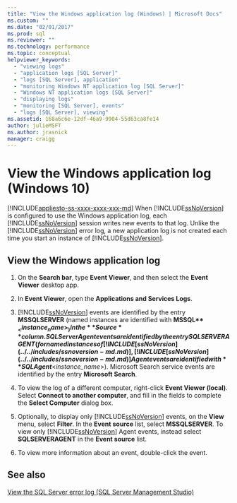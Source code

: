 ```yaml
---
title: "View the Windows application log (Windows) | Microsoft Docs"
ms.custom: ""
ms.date: "02/01/2017"
ms.prod: sql
ms.reviewer: ""
ms.technology: performance
ms.topic: conceptual
helpviewer_keywords: 
  - "viewing logs"
  - "application logs [SQL Server]"
  - "logs [SQL Server], application"
  - "monitoring Windows NT application log [SQL Server]"
  - "Windows NT application logs [SQL Server]"
  - "displaying logs"
  - "monitoring [SQL Server], events"
  - "logs [SQL Server], viewing"
ms.assetid: 168a6c6e-12df-46a9-9904-55d63ca8fe14
author: julieMSFT
ms.author: jrasnick
manager: craigg
---
```

# View the Windows application log (Windows 10)
[!INCLUDE[appliesto-ss-xxxx-xxxx-xxx-md](../../includes/appliesto-ss-xxxx-xxxx-xxx-md.md)]
  When [!INCLUDE[ssNoVersion](../../includes/ssnoversion-md.md)] is configured to use the Windows application log, each [!INCLUDE[ssNoVersion](../../includes/ssnoversion-md.md)] session writes new events to that log. Unlike the [!INCLUDE[ssNoVersion](../../includes/ssnoversion-md.md)] error log, a new application log is not created each time you start an instance of [!INCLUDE[ssNoVersion](../../includes/ssnoversion-md.md)].  
  
## View the Windows application log  
  
1. On the **Search bar**, type **Event Viewer**, and then select the **Event Viewer** desktop app.
  
2. In **Event Viewer**, open the **Applications and Services Logs**.

3. [!INCLUDE[ssNoVersion](../../includes/ssnoversion-md.md)] events are identified by the entry **MSSQLSERVER** (named instances are identified with **MSSQL$**_<instance_name>_) in the **Source** column. SQL Server Agent events are identified by the entry SQLSERVERAGENT (for named instances of [!INCLUDE[ssNoVersion](../../includes/ssnoversion-md.md)], [!INCLUDE[ssNoVersion](../../includes/ssnoversion-md.md)] Agent events are identified with **SQLAgent$**\<*instance_name*>). Microsoft Search service events are identified by the entry **Microsoft Search**.  
  
4. To view the log of a different computer, right-click **Event Viewer (local)**. Select **Connect to another computer**, and fill in the fields to complete the **Select Computer** dialog box.  
  
5. Optionally, to display only [!INCLUDE[ssNoVersion](../../includes/ssnoversion-md.md)] events, on the **View** menu, select **Filter**. In the **Event source** list, select **MSSQLSERVER**. To view only [!INCLUDE[ssNoVersion](../../includes/ssnoversion-md.md)] Agent events, instead select **SQLSERVERAGENT** in the **Event source** list.  
  
6. To view more information about an event, double-click the event.  
  
## See also  
 [View the SQL Server error log &#40;SQL Server Management Studio&#41;](../../relational-databases/performance/view-the-sql-server-error-log-sql-server-management-studio.md)  
  
  
